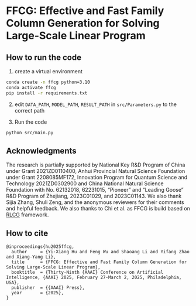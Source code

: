 # FFCG: Effective and Fast Family Column Generation for Solving Large-Scale Linear Program

## How to run the code

1. create a virtual environment 
```bash
conda create -n ffcg python=3.10
conda activate ffcg
pip install -r requirements.txt
```
2. edit `DATA_PATH`, `MODEL_PATH`, `RESULT_PATH` in `src/Parameters.py` to the correct path

3. Run the code
```bash
python src/main.py
```

## Acknowledgments
The research is partially supported by National Key R&D
Program of China under Grant 2021ZD0110400, Anhui Provincial Natural Science Foundation under Grant
2208085MF172, Innovation Program for Quantum Science
and Technology 2021ZD0302900 and China National Natural Science Foundation with No. 62132018, 62231015, “Pioneer” and “Leading Goose” R&D Program of Zhejiang,
2023C01029, and 2023C01143. We also thank Sijia Zhang,
Shuli Zeng, and the anonymous reviewers for their comments and helpful feedback. We also thanks to Chi et al. as FFCG is build  based on [RLCG](https://github.com/khalil-research/RLCG) framework.

## How to cite

```
@inproceedings{hu2025ffcg,
  author     = {Yi-Xiang Hu and Feng Wu and Shaoang Li and Yifang Zhao and Xiang-Yang Li},
  title      = {FFCG: Effective and Fast Family Column Generation for Solving Large-Scale Linear Program},
  booktitle  = {Thirty-Ninth {AAAI} Conference on Artificial Intelligence, {AAAI} 2025, February 27-March 2, 2025, Philadelphia, USA},
  publisher  = {{AAAI} Press},
  year       = {2025},
}
```